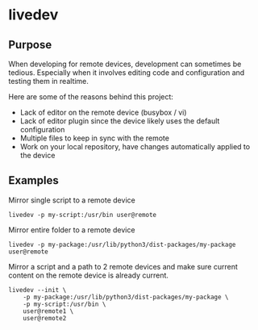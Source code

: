 livedev
=======

## Purpose

When developing for remote devices, development can sometimes be tedious.
Especially when it involves editing code and configuration and testing them in
realtime.

Here are some of the reasons behind this project:
 - Lack of editor on the remote device (busybox / vi)
 - Lack of editor plugin since the device likely uses the default configuration
 - Multiple files to keep in sync with the remote
 - Work on your local repository, have changes automatically applied to the
   device

## Examples

Mirror single script to a remote device
```
livedev -p my-script:/usr/bin user@remote
```

Mirror entire folder to a remote device
```
livedev -p my-package:/usr/lib/python3/dist-packages/my-package user@remote
```

Mirror a script and a path to 2 remote devices and make sure current content on the
remote device is already current.
```
livedev --init \
    -p my-package:/usr/lib/python3/dist-packages/my-package \
    -p my-script:/usr/bin \
    user@remote1 \
    user@remote2
```
